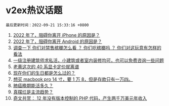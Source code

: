 # v2ex热议话题

`最后更新时间：2022-09-21 15:33:16 +0800`

1. [2022 年了，阻碍你离开 iPhone 的原因是？](https://www.v2ex.com/t/881633)
1. [2022 年了，阻碍你离开 Android 的原因是？](https://www.v2ex.com/t/881790)
1. [调查一下 
你们对禁售槟榔怎么看 ？
你们吃槟榔吗 ？
你们对这玩意有怎样的看法](https://www.v2ex.com/t/881832)
1. [一级注册建筑师求私活，小建筑或者室内装修均可，也可以免费咨询一些问题](https://www.v2ex.com/t/881735)
1. [老黄这次的 40 系显卡定价就离谱](https://www.v2ex.com/t/881739)
1. [现在你们的生日都是怎么过的？](https://www.v2ex.com/t/881820)
1. [想买 macbook pro 14 寸，要 1 万 8，但是存款只有一万四。](https://www.v2ex.com/t/881852)
1. [肺癌晚期能活多久？](https://www.v2ex.com/t/881757)
1. [真摆烂是主流趋势？](https://www.v2ex.com/t/881792)
1. [奇文共赏： 12 年没有版本控制的 PHP 代码，产生两千万美元年收入](https://www.v2ex.com/t/881625)

